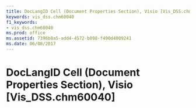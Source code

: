 ```yaml
---
title: DocLangID Cell (Document Properties Section), Visio [Vis_DSS.chm60040]
keywords: vis_dss.chm60040
f1_keywords:
- vis_dss.chm60040
ms.prod: office
ms.assetid: 7396b8a5-add4-4572-b098-f490d4009241
ms.date: 06/08/2017
---
```



# DocLangID Cell (Document Properties Section), Visio [Vis_DSS.chm60040]

